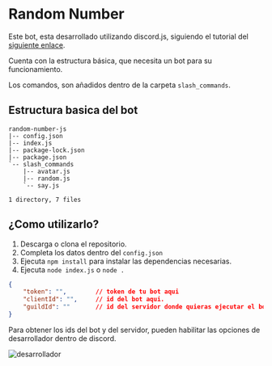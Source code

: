 # Random Number

Este bot, esta desarrollado utilizando discord.js, siguiendo el tutorial del [siguiente enlace](https://www.youtube.com/watch?v=xAZM3-KmHGE).

Cuenta con la estructura básica, que necesita un bot para su funcionamiento.

Los comandos, son añadidos dentro de la carpeta `slash_commands`.

## Estructura basica del bot

```
random-number-js
|-- config.json
|-- index.js
|-- package-lock.json
|-- package.json
`-- slash_commands
    |-- avatar.js
    |-- random.js
    `-- say.js

1 directory, 7 files
```

## ¿Como utilizarlo?

1. Descarga o clona el repositorio.
2. Completa los datos dentro del `config.json`
3. Ejecuta `npm install` para instalar las dependencias necesarias.
4. Ejecuta `node index.js` o `node .`

```json
{
    "token": "",        // token de tu bot aqui
    "clientId": "",     // id del bot aqui.
    "guildId": ""       // id del servidor donde quieras ejecutar el bot
}
```

Para obtener los ids del bot y del servidor, pueden habilitar las opciones de desarrollador dentro de discord.

![desarrollador](https://github.com/pangolp/random-number-js/assets/2810187/aeca3e71-096f-4488-99b2-d41587d2b278)
